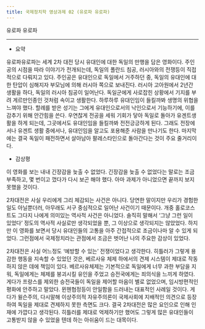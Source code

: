 ```yaml
---
title: 국제정치학 영상과제 02 (유로파 유로파)
---
```


유로파 유로파

---

-   요약

유로파유로파는 세계 2차 대전 당시 유대인에 대한 독일의 만행을 담은 영화이다. 주인공의 시점을 따라 이야기가 전개되는데, 독일의 폴란드 침공, 러시아와의 전쟁등이 직접적으로 다뤄지고 있다. 주인공은 유대인으로 독일에서 거주하던 중, 독일의 유대인에 대한 탄압이 심해지자 부모님에 의해 러시아 쪽으로 보내진다. 러시아 고아원에서 2년간 생활을 하다, 독일의 러시아 침공이 일어난다. 독일군에게 사로잡힌 상황에서 기지를 부려 게르만인종인 것처럼 속이고 생활한다. 하루하루 유대인임이 들킬까봐 생명의 위협을 느껴야 했다. 할례를 받은 성기는 그에게 유대인으로서의 낙인으로서 기능하기에, 이를 감추기 위해 안간힘을 쓴다. 우연찮게 전공을 세워 기회가 닿아 독일로 돌아가 유겐트생활을 하게 되는데, 그곳에서도 유대인임을 들킬까봐 전전긍긍하게 된다. 그래도 전장에서나 유겐트 생활 중에서나, 유대인임을 알고도 포용해준 사람을 만나기도 한다. 마지막에는 결국 독일이 패전하면서 살아남아 팔레스타인으로 돌아간다는 것이 주요 줄거리이다.

-   감상평

이 영화를 보는 내내 긴장감을 늦출 수 없었다. 긴장감을 늦출 수 없었다는 말로는 조금 부족하고, 몇 번이고 껐다가 다시 보곤 해야 했다. 아마 과제가 아니었으면 끝까지 보지 못했을 것이다.

2차대전은 사실 우리에게 그리 체감되는 사건은 아니다. 당연한 말이지만 우리가 경험한 일도 아닐뿐더러, 아무래도 서구 중심적으로 일어난 사건이기 때문이다. 개중 홀로코스트도 그다지 나에게 의미있는 역사적 사건은 아니었다. 솔직히 말해서 ‘그냥 그런 일이 있었다’ 정도의 역사적 사실로만 생각되었을 뿐, 그 이상으로 생각되지는 않았었다. 하지만 이 영화를 보면서 당시 유대인들의 고통을 아주 간접적으로 조금이나마 알 수 있게 되었다. 그런점에서 국제정치라는 관점에서 조금은 벗어난 나의 주요한 감상이 있었다.

2차대전은 사실 어느정도 ‘예방할 수 있는’ 전쟁이었다고 생각한다. 히틀러가 그렇게 용감한 행동을 지속할 수 있었던 것은, 베르사유 체제 하에서의 견제 시스템이 제대로 작동하지 않은 데에 책임이 있다. 베르사유체제는 기본적으로 독일에게 너무 과한 부담을 지워, 독일에게는 체제를 붕괴시킬 유인을 주었고 승전국에게는 죄의식을 느끼게 하였다. 게다가 프랑스를 제외한 승전국들이 독일을 제어할 마음이 별로 없었으며, 임시방편적인 평화에 안주하고 말았다. 뮌헨협정등이 안일함을 드러내는 대표적인 사례일 것이다. 게다가 윌슨주의, 다시말해 이상주의적 자유주의론이 국제사회에 지배적인 의견으로 등장하여 독일을 제대로 견제하지 못한 측면도 크다. 결국 2차대전은 많은 요인으로 인해 인재에 가깝다고 생각된다. 히틀러를 제대로 억제하기만 했어도 그렇게 많은 유대인들이 고통받지 않을 수 있었을 텐데 하는 아쉬움이 드는 대목이다.
